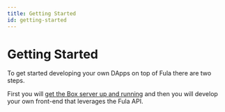 ```yaml
---
title: Getting Started
id: getting-started
---
```

# Getting Started

To get started developing your own DApps on top of Fula there are two steps.

First you will [get the Box server up and running](/getting-started/box-setup) and then you will develop your own front-end that leverages the Fula API.
